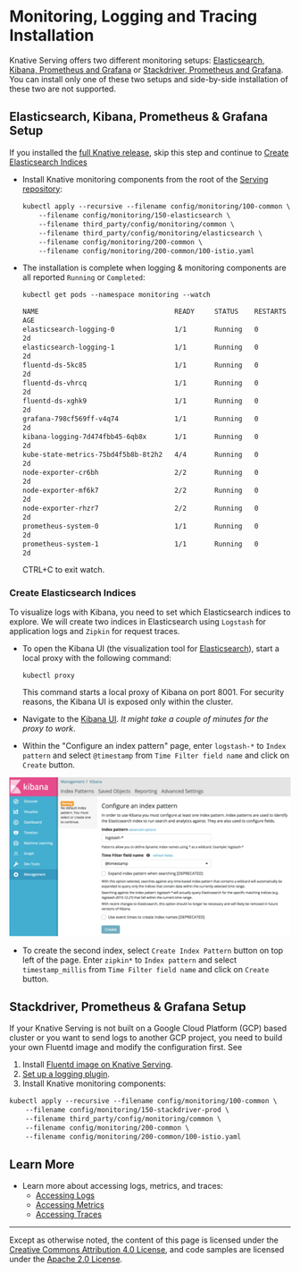 # Monitoring, Logging and Tracing Installation

Knative Serving offers two different monitoring setups:
[Elasticsearch, Kibana, Prometheus and Grafana](#Elasticsearch,-Kibana,-Prometheus-&-Grafana-Setup)
or
[Stackdriver, Prometheus and Grafana](#Stackdriver,-Prometheus-&-Grafana-Setup).
You can install only one of these two setups and side-by-side installation of
these two are not supported.

## Elasticsearch, Kibana, Prometheus & Grafana Setup

If you installed the
[full Knative release](../install/README.md#Installing-Knative),
skip this step and continue to
[Create Elasticsearch Indices](#Create-Elasticsearch-Indices)

- Install Knative monitoring components from the root of the [Serving repository](https://github.com/knative/serving):

  ```shell
  kubectl apply --recursive --filename config/monitoring/100-common \
      --filename config/monitoring/150-elasticsearch \
      --filename third_party/config/monitoring/common \
      --filename third_party/config/monitoring/elasticsearch \
      --filename config/monitoring/200-common \
      --filename config/monitoring/200-common/100-istio.yaml
  ```

- The installation is complete when logging & monitoring components are all
  reported `Running` or `Completed`:

  ```shell
  kubectl get pods --namespace monitoring --watch
  ```

  ```
  NAME                                  READY     STATUS    RESTARTS   AGE
  elasticsearch-logging-0               1/1       Running   0          2d
  elasticsearch-logging-1               1/1       Running   0          2d
  fluentd-ds-5kc85                      1/1       Running   0          2d
  fluentd-ds-vhrcq                      1/1       Running   0          2d
  fluentd-ds-xghk9                      1/1       Running   0          2d
  grafana-798cf569ff-v4q74              1/1       Running   0          2d
  kibana-logging-7d474fbb45-6qb8x       1/1       Running   0          2d
  kube-state-metrics-75bd4f5b8b-8t2h2   4/4       Running   0          2d
  node-exporter-cr6bh                   2/2       Running   0          2d
  node-exporter-mf6k7                   2/2       Running   0          2d
  node-exporter-rhzr7                   2/2       Running   0          2d
  prometheus-system-0                   1/1       Running   0          2d
  prometheus-system-1                   1/1       Running   0          2d
  ```

  CTRL+C to exit watch.

### Create Elasticsearch Indices

To visualize logs with Kibana, you need to set which Elasticsearch indices to explore. We will create two indices in Elasticsearch using `Logstash` for application logs and `Zipkin`
for request traces.

- To open the Kibana UI (the visualization tool for
  [Elasticsearch](https://info.elastic.co)), start a local proxy with the
  following command:

  ```shell
  kubectl proxy
  ```

  This command starts a local proxy of Kibana on port 8001. For security
  reasons, the Kibana UI is exposed only within the cluster.

- Navigate to the
  [Kibana UI](http://localhost:8001/api/v1/namespaces/monitoring/services/kibana-logging/proxy/app/kibana).
  _It might take a couple of minutes for the proxy to work_.

- Within the "Configure an index pattern" page, enter `logstash-*` to
  `Index pattern` and select `@timestamp` from `Time Filter field name` and
  click on `Create` button.

![Create logstash-* index](images/kibana-landing-page-configure-index.png)

- To create the second index, select `Create Index Pattern` button on top left
  of the page. Enter `zipkin*` to `Index pattern` and select `timestamp_millis`
  from `Time Filter field name` and click on `Create` button.


## Stackdriver, Prometheus & Grafana Setup

If your Knative Serving is not built on a Google Cloud Platform (GCP) based
cluster or you want to send logs to another GCP project, you need to build your
own Fluentd image and modify the configuration first. See

1. Install
   [Fluentd image on Knative Serving](https://github.com/knative/serving/blob/master/image/fluentd/README.md).
2. [Set up a logging plugin](setting-up-a-logging-plugin.md).
3. Install Knative monitoring components:

  ```shell
  kubectl apply --recursive --filename config/monitoring/100-common \
      --filename config/monitoring/150-stackdriver-prod \
      --filename third_party/config/monitoring/common \
      --filename config/monitoring/200-common \
      --filename config/monitoring/200-common/100-istio.yaml
  ```

## Learn More

- Learn more about accessing logs, metrics, and traces:
  - [Accessing Logs](./accessing-logs.md)
  - [Accessing Metrics](./accessing-metrics.md)
  - [Accessing Traces](./accessing-traces.md)

---

Except as otherwise noted, the content of this page is licensed under the
[Creative Commons Attribution 4.0 License](https://creativecommons.org/licenses/by/4.0/),
and code samples are licensed under the
[Apache 2.0 License](https://www.apache.org/licenses/LICENSE-2.0).
